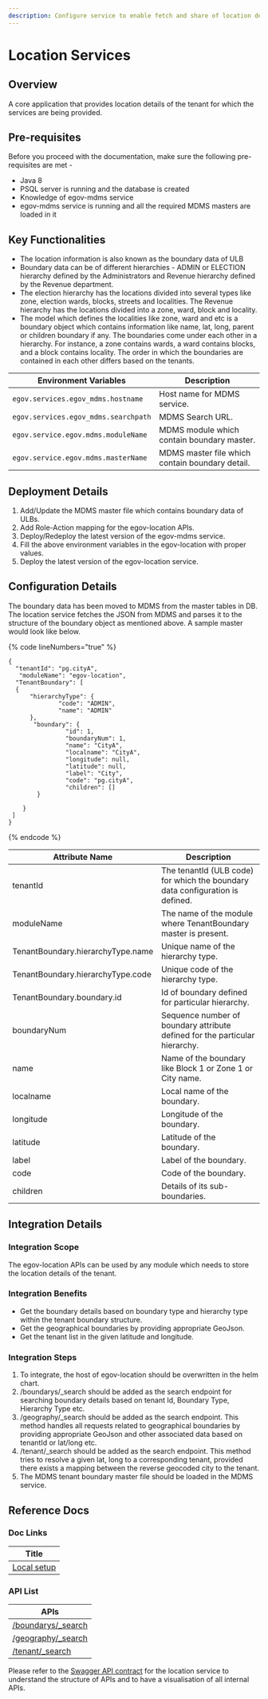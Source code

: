 ```yaml
---
description: Configure service to enable fetch and share of location details
---
```


# Location Services

## Overview <a href="#overview" id="overview"></a>

A core application that provides location details of the tenant for which the services are being provided.

## Pre-requisites <a href="#pre-requisites" id="pre-requisites"></a>

Before you proceed with the documentation, make sure the following pre-requisites are met -

* Java 8
* PSQL server is running and the database is created
* Knowledge of egov-mdms service
* egov-mdms service is running and all the required MDMS masters are loaded in it

## Key Functionalities <a href="#key-functionalities" id="key-functionalities"></a>

* The location information is also known as the boundary data of ULB
* Boundary data can be of different hierarchies - ADMIN or ELECTION hierarchy defined by the Administrators and Revenue hierarchy defined by the Revenue department.
* The election hierarchy has the locations divided into several types like zone, election wards, blocks, streets and localities. The Revenue hierarchy has the locations divided into a zone, ward, block and locality.
* The model which defines the localities like zone, ward and etc is a boundary object which contains information like name, lat, long, parent or children boundary if any. The boundaries come under each other in a hierarchy. For instance, a zone contains wards, a ward contains blocks, and a block contains locality. The order in which the boundaries are contained in each other differs based on the tenants.

| Environment Variables                | Description                                     |
| ------------------------------------ | ----------------------------------------------- |
| `egov.services.egov_mdms.hostname`   | Host name for MDMS service.                     |
| `egov.services.egov_mdms.searchpath` | MDMS Search URL.                                |
| `egov.service.egov.mdms.moduleName`  | MDMS module which contain boundary master.      |
| `egov.service.egov.mdms.masterName`  | MDMS master file which contain boundary detail. |

## Deployment Details

1. Add/Update the MDMS master file which contains boundary data of ULBs.
2. Add Role-Action mapping for the egov-location APIs.
3. Deploy/Redeploy the latest version of the egov-mdms service.
4. Fill the above environment variables in the egov-location with proper values.
5. Deploy the latest version of the egov-location service.

## Configuration Details <a href="#configuration-details" id="configuration-details"></a>

The boundary data has been moved to MDMS from the master tables in DB. The location service fetches the JSON from MDMS and parses it to the structure of the boundary object as mentioned above. A sample master would look like below.

{% code lineNumbers="true" %}
```
{
  "tenantId": "pg.cityA",
   "moduleName": "egov-location",
  "TenantBoundary": [
  {
      "hierarchyType": {
              "code": "ADMIN",
              "name": "ADMIN"
      },
       "boundary": {
                "id": 1,
                "boundaryNum": 1,
                "name": "CityA",
                "localname": "CityA",
                "longitude": null,
                "latitude": null,
                "label": "City",
                "code": "pg.cityA",
                "children": []
        }

    }
 ]
}
```
{% endcode %}

| Attribute Name                    | Description                                                                   |
| --------------------------------- | ----------------------------------------------------------------------------- |
| tenantId                          | The tenantId (ULB code) for which the boundary data configuration is defined. |
| moduleName                        | The name of the module where TenantBoundary master is present.                |
| TenantBoundary.hierarchyType.name | Unique name of the hierarchy type.                                            |
| TenantBoundary.hierarchyType.code | Unique code of the hierarchy type.                                            |
| TenantBoundary.boundary.id        | Id of boundary defined for particular hierarchy.                              |
| boundaryNum                       | Sequence number of boundary attribute defined for the particular hierarchy.   |
| name                              | Name of the boundary like Block 1 or Zone 1 or City name.                     |
| localname                         | Local name of the boundary.                                                   |
| longitude                         | Longitude of the boundary.                                                    |
| latitude                          | Latitude of the boundary.                                                     |
| label                             | Label of the boundary.                                                        |
| code                              | Code of the boundary.                                                         |
| children                          | Details of its sub-boundaries.                                                |

## Integration Details <a href="#integration" id="integration"></a>

### Integration Scope <a href="#integration-scope" id="integration-scope"></a>

The egov-location APIs can be used by any module which needs to store the location details of the tenant.

### Integration Benefits <a href="#integration-benefits" id="integration-benefits"></a>

* Get the boundary details based on boundary type and hierarchy type within the tenant boundary structure.
* Get the geographical boundaries by providing appropriate GeoJson.
* Get the tenant list in the given latitude and longitude.

### Integration Steps <a href="#steps-to-integration" id="steps-to-integration"></a>

1. To integrate, the host of egov-location should be overwritten in the helm chart.
2. /boundarys/\_search should be added as the search endpoint for searching boundary details based on tenant Id, Boundary Type, Hierarchy Type etc.
3. /geography/\_search should be added as the search endpoint. This method handles all requests related to geographical boundaries by providing appropriate GeoJson and other associated data based on tenantId or lat/long etc.
4. /tenant/\_search should be added as the search endpoint. This method tries to resolve a given lat, long to a corresponding tenant, provided there exists a mapping between the reverse geocoded city to the tenant.
5. The MDMS tenant boundary master file should be loaded in the MDMS service.

## Reference Docs <a href="#reference-docs" id="reference-docs"></a>

### Doc Links

| Title                                                                                                                                  |
| -------------------------------------------------------------------------------------------------------------------------------------- |
| [Local setup](https://github.com/egovernments/core-services/blob/669c94194911ada92b6cb3c87e5fad7a7478cc6a/egov-location/LOCALSETUP.md) |

### API List

| APIs                                                                                                                                                         |
| ------------------------------------------------------------------------------------------------------------------------------------------------------------ |
| [/boundarys/\_search](https://github.com/egovernments/core-services/blob/master/egov-location/postman/BoundaryNewVersion11Endpoint.postman\_collection.json) |
| [/geography/\_search](https://github.com/egovernments/core-services/blob/master/egov-location/postman/BoundaryNewVersion11Endpoint.postman\_collection.json) |
| [/tenant/\_search](https://github.com/egovernments/core-services/blob/master/egov-location/postman/BoundaryNewVersion11Endpoint.postman\_collection.json)    |

Please refer to the [Swagger API contract](https://editor.swagger.io/?url=https://raw.githubusercontent.com/egovernments/egov-services/master/docs/egov-location/contracts/v11-0-0.yml#!/) for the location service to understand the structure of APIs and to have a visualisation of all internal APIs.

